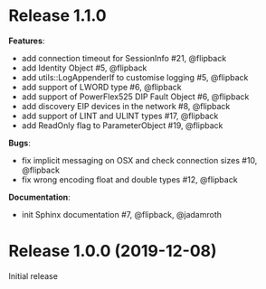 # Release 1.1.0 

**Features**:

* add connection timeout for SessionInfo #21, @flipback
* add Identity Object #5, @flipback
* add utils::LogAppenderIf to customise logging #5, @flipback
* add support of LWORD type #6, @flipback
* add support of PowerFlex525 DIP Fault Object #6, @flipback
* add discovery EIP devices in the network #8, @flipback
* add support of LINT and ULINT types #17, @flipback
* add ReadOnly flag to ParameterObject #19, @flipback

**Bugs**:

* fix implicit messaging on OSX and check connection sizes #10, @flipback
* fix wrong encoding float and double types #12, @flipback

**Documentation**:

* init Sphinx documentation #7, @flipback, @jadamroth

# Release 1.0.0 (2019-12-08)

Initial release

